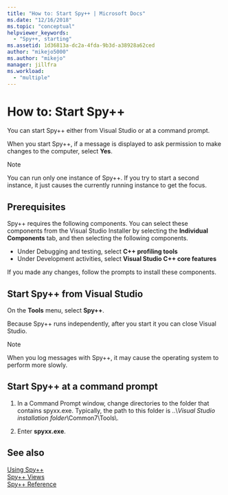 ```yaml
---
title: "How to: Start Spy++ | Microsoft Docs"
ms.date: "12/16/2018"
ms.topic: "conceptual"
helpviewer_keywords: 
  - "Spy++, starting"
ms.assetid: 1d36813a-dc2a-4fda-9b3d-a38928a62ced
author: "mikejo5000"
ms.author: "mikejo"
manager: jillfra
ms.workload: 
  - "multiple"
---
```

# How to: Start Spy++

You can start Spy++ either from Visual Studio or at a command prompt.  
  
 When you start Spy++, if a message is displayed to ask permission to make changes to the computer, select **Yes**.  
  
> [!NOTE]
>  You can run only one instance of Spy++. If you try to start a second instance, it just causes the currently running instance to get the focus.

## Prerequisites

Spy++ requires the following components. You can select these components from the Visual Studio Installer by selecting the **Individual Components** tab, and then selecting the following components.

* Under Debugging and testing, select **C++ profiling tools**
* Under Development activities, select **Visual Studio C++ core features**

If you made any changes, follow the prompts to install these components.
  
## Start Spy++ from Visual Studio
  
On the **Tools** menu, select **Spy++**.  
  
Because Spy++ runs independently, after you start it you can close Visual Studio.  
  
> [!NOTE]
>  When you log messages with Spy++, it may cause the operating system to perform more slowly.  
  
## Start Spy++ at a command prompt  
  
1.  In a Command Prompt window, change directories to the folder that contains spyxx.exe. Typically, the path to this folder is ..\\*Visual Studio installation folder*\Common7\Tools\\.  
  
2.  Enter **spyxx.exe**. 
  
## See also  
 [Using Spy++](../debugger/using-spy-increment.md)   
 [Spy++ Views](../debugger/spy-increment-views.md)   
 [Spy++ Reference](../debugger/spy-increment-reference.md)